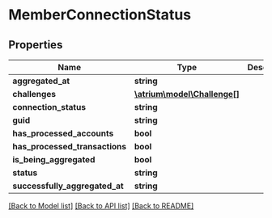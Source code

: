 # MemberConnectionStatus

## Properties
Name | Type | Description | Notes
------------ | ------------- | ------------- | -------------
**aggregated_at** | **string** |  | [optional] 
**challenges** | [**\atrium\model\Challenge[]**](Challenge.md) |  | [optional] 
**connection_status** | **string** |  | [optional] 
**guid** | **string** |  | [optional] 
**has_processed_accounts** | **bool** |  | [optional] 
**has_processed_transactions** | **bool** |  | [optional] 
**is_being_aggregated** | **bool** |  | [optional] 
**status** | **string** |  | [optional] 
**successfully_aggregated_at** | **string** |  | [optional] 

[[Back to Model list]](../README.md#documentation-for-models) [[Back to API list]](../README.md#documentation-for-api-endpoints) [[Back to README]](../README.md)



